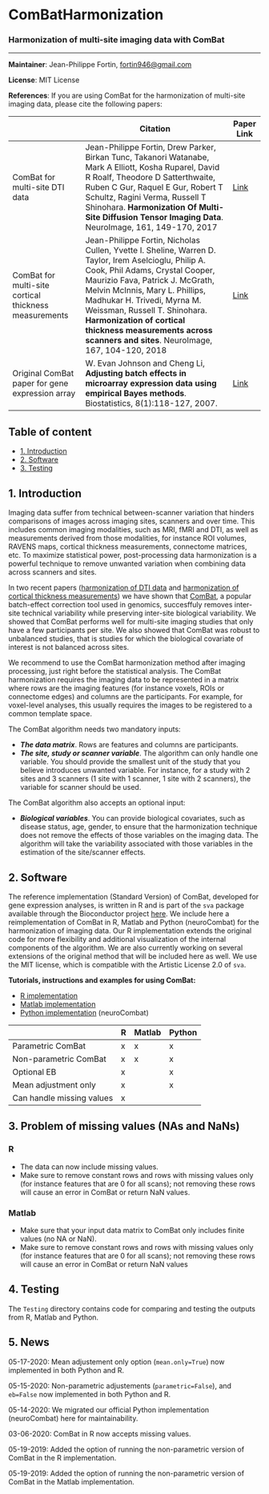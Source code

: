 # ComBatHarmonization
### Harmonization of multi-site imaging data with ComBat

--------
**Maintainer**: Jean-Philippe Fortin, fortin946@gmail.com

**License**: MIT License 

**References**: If you are using ComBat for the harmonization of multi-site imaging data, please cite the following papers:

|       | Citation     | Paper Link
| -------------  | -------------  | -------------  |
| ComBat for multi-site DTI data    | Jean-Philippe Fortin, Drew Parker, Birkan Tunc, Takanori Watanabe, Mark A Elliott, Kosha Ruparel, David R Roalf, Theodore D Satterthwaite, Ruben C Gur, Raquel E Gur, Robert T Schultz, Ragini Verma, Russell T Shinohara. **Harmonization Of Multi-Site Diffusion Tensor Imaging Data**. NeuroImage, 161, 149-170, 2017  |[Link](https://www.sciencedirect.com/science/article/pii/S1053811917306948?via%3Dihub#!)| 
| ComBat for multi-site cortical thickness measurements    | Jean-Philippe Fortin, Nicholas Cullen, Yvette I. Sheline, Warren D. Taylor, Irem Aselcioglu, Philip A. Cook, Phil Adams, Crystal Cooper, Maurizio Fava, Patrick J. McGrath, Melvin McInnis, Mary L. Phillips, Madhukar H. Trivedi, Myrna M. Weissman, Russell T. Shinohara. **Harmonization of cortical thickness measurements across scanners and sites**. NeuroImage, 167, 104-120, 2018  |[Link](https://www.sciencedirect.com/science/article/pii/S105381191730931X)| 
| Original ComBat paper for gene expression array    |  W. Evan Johnson and Cheng Li, **Adjusting batch effects in microarray expression data using empirical Bayes methods**. Biostatistics, 8(1):118-127, 2007.      | [Link](https://academic.oup.com/biostatistics/article/8/1/118/252073/Adjusting-batch-effects-in-microarray-expression) |


## Table of content
- [1. Introduction](#id-section1)
- [2. Software](#id-section2)
- [3. Testing](#id-section3)

<div id='id-section1'/>

## 1. Introduction

Imaging data suffer from technical between-scanner variation that hinders comparisons of images across imaging sites, scanners and over time. This includes common imaging modalities, such as MRI, fMRI and DTI, as well as measurements derived from those modalities, for instance ROI volumes, RAVENS maps, cortical thickness measurements, connectome matrices, etc. To maximize statistical power, post-processing data harmonization is a powerful technique to remove unwanted variation when combining data across scanners and sites. 

In two recent papers ([harmonization of DTI data](https://www.sciencedirect.com/science/article/pii/S1053811917306948?via%3Dihub#!) and [harmonization of cortical thickness measurements](https://www.sciencedirect.com/science/article/pii/S105381191730931X)) we have shown that [ComBat](https://academic.oup.com/biostatistics/article/8/1/118/252073/Adjusting-batch-effects-in-microarray-expression), a popular batch-effect correction tool used in genomics, succesffuly removes inter-site technical variability while preserving inter-site biological variability. We showed that ComBat performs well for multi-site imaging studies that only have a few participants per site. We also showed that ComBat was robust to unbalanced studies, that is studies for which the biological covariate of interest is not balanced across sites. 

We recommend to use the ComBat harmonization method after imaging processing, just right before the statistical analysis. The ComBat harmonization requires the imaging data to be represented in a matrix where rows are the imaging features (for instance voxels, ROIs or connectome edges) and columns are the participants. For example, for voxel-level analyses, this usually requires the images to be registered to a common template space. 

The ComBat algorithm needs two mandatory inputs:
- ***The data matrix***. Rows are features and columns are participants. 
- ***The site, study or scanner variable***. The algorithm can only handle one variable. You should provide the smallest unit of the study that you believe introduces unwanted variable. For instance, for a study with 2 sites and 3 scanners (1 site with 1 scanner, 1 site with 2 scanners), the variable for scanner should be used. 

The ComBat algorithm also accepts an optional input:
- ***Biological variables***. You can provide biological covariates, such as disease status, age, gender, to ensure that the harmonization technique does not remove the effects of those variables on the imaging data. The algorithm will take the variability associated with those variables in the estimation of the site/scanner effects. 

<div id='id-section2'/>

## 2. Software

The reference implementation (Standard Version) of ComBat, developed for gene expression analyses, is written in R and is part of the `sva` package available through the Bioconductor project [here](https://bioconductor.org/packages/release/bioc/html/sva.html). We include here a reimplementation of ComBat in R, Matlab and Python (neuroCombat) for the harmonization of imaging data. Our R implementation extends the original code for more flexibility and additional visualization of the internal components of the algorithm. We are also currently working on several extensions of the original method that will be included here as well. We use the MIT license, which is compatible with the Artistic License 2.0 of `sva`. 

**Tutorials, instructions and examples for using ComBat:**
- [R implementation](https://github.com/Jfortin1/ComBatHarmonization/tree/master/R)
- [Matlab implementation](https://github.com/Jfortin1/ComBatHarmonization/tree/master/Matlab)
- [Python implementation](https://github.com/Jfortin1/ComBatHarmonization/tree/master/Python) (neuroCombat)

|                | R | Matlab | Python |
|----------------|---|--------|--------|
| Parametric ComBat     | x | x      | x      |
| Non-parametric ComBat | x | x      | x      |
| Optional EB    | x |        | x      |
| Mean adjustment only | x |        |x        |
| Can handle missing values | x |        |        |


<div id='id-section2'/>

## 3. Problem of missing values (NAs and NaNs)

### R

- The data can now include missing values. 
- Make sure to remove constant rows and rows with missing values only (for instance features that are 0 for all scans); not removing these rows will cause an error in ComBat or return NaN values.

### Matlab

- Make sure that your input data matrix to ComBat only includes finite values (no NA or NaN).
- Make sure to remove constant rows and rows with missing values only (for instance features that are 0 for all scans); not removing these rows will cause an error in ComBat or return NaN values


## 4. Testing

The `Testing` directory contains code for comparing and testing the outputs from R, Matlab and Python. 

## 5. News

05-17-2020: Mean adjustement only option (```mean.only=True```) now implemented in both Python and R.

05-15-2020: Non-parametric adjustements (```parametric=False```), and ```eb=False``` now implemented in both Python and R.

05-14-2020: We migrated our official Python implementation (neuroCombat) here for maintainability. 

03-06-2020: ComBat in R now accepts missing values.

05-19-2019: Added the option of running the non-parametric version of ComBat in the R implementation. 

05-19-2019: Added the option of running the non-parametric version of ComBat in the Matlab implementation. 










